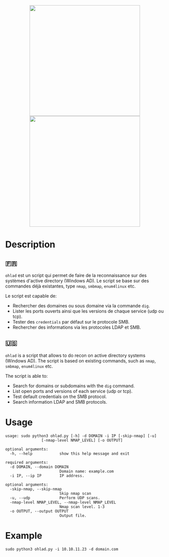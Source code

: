 <div align="center">
<img height="350px" src="https://user-images.githubusercontent.com/28403617/176711745-5f48365d-ab9f-427e-9218-94f44b81d965.svg#gh-light-mode-only">
<img height="350px" src="https://user-images.githubusercontent.com/28403617/176711750-dafd4103-d60a-4ceb-b4d6-2c1e4f49ad47.svg#gh-dark-mode-only">
</div>

# Description

## 🇫🇷

`ohlad` est un script qui permet de faire de la reconnaissance sur des systèmes d'active directory (Windows AD).
Le script se base sur des commandes déjà existantes, type `nmap`, `smbmap`, `enum4linux` etc.

Le script est capable de:

- Rechercher des domaines ou sous domaine via la commande `dig`.
- Lister les ports ouverts ainsi que les versions de chaque service (udp ou tcp).
- Tester des `credentials` par défaut sur le protocole SMB.
- Rechercher des informations via les protocoles LDAP et SMB.


## 🇺🇸

`ohlad` is a script that allows to do recon on active directory systems (Windows AD).
The script is based on existing commands, such as `nmap`, `smbmap`, `enum4linux` etc.

The script is able to:

- Search for domains or subdomains with the `dig` command.
- List open ports and versions of each service (udp or tcp).
- Test default credentials on the SMB protocol.
- Search information LDAP and SMB protocols.


# Usage

```
usage: sudo python3 ohlad.py [-h] -d DOMAIN -i IP [-skip-nmap] [-u]
                [-nmap-level NMAP_LEVEL] [-o OUTPUT]

optional arguments:
  -h, --help            show this help message and exit

required arguments:
  -d DOMAIN, --domain DOMAIN
                        Domain name: example.com
  -i IP, --ip IP        IP address.

optional arguments:
  -skip-nmap, --skip-nmap
                        Skip nmap scan
  -u, --udp             Perform UDP scans.
  -nmap-level NMAP_LEVEL, --nmap-level NMAP_LEVEL
                        Nmap scan level. 1-3
  -o OUTPUT, --output OUTPUT
                        Output file.
```

# Example

```
sudo python3 ohlad.py -i 10.10.11.23 -d domain.com
```
